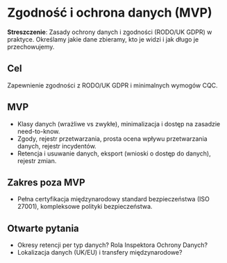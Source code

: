 # Zgodność i ochrona danych (MVP)

**Streszczenie**: Zasady ochrony danych i zgodności (RODO/UK GDPR) w praktyce. Określamy jakie dane zbieramy, kto je widzi i jak długo je przechowujemy.


## Cel
Zapewnienie zgodności z RODO/UK GDPR i minimalnych wymogów CQC.

## MVP
- Klasy danych (wrażliwe vs zwykłe), minimalizacja i dostęp na zasadzie need-to-know.
- Zgody, rejestr przetwarzania, prosta ocena wpływu przetwarzania danych, rejestr incydentów.
- Retencja i usuwanie danych, eksport (wnioski o dostęp do danych), rejestr zmian.

## Zakres poza MVP
- Pełna certyfikacja międzynarodowy standard bezpieczeństwa (ISO 27001), kompleksowe polityki bezpieczeństwa.

## Otwarte pytania
- Okresy retencji per typ danych? Rola Inspektora Ochrony Danych?
- Lokalizacja danych (UK/EU) i transfery międzynarodowe?
